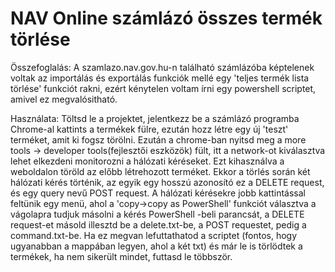 # NAV Online számlázó összes termék törlése

Összefoglalás:
  A szamlazo.nav.gov.hu-n található számlázóba képtelenek voltak az importálás és exportálás funkciók mellé egy 'teljes termék lista törlése' funkciót rakni, ezért kénytelen voltam írni egy powershell scriptet, amivel ez megvalósitható.
  
Használata:
  Töltsd le a projektet, jelentkezz be a számlázó programba Chrome-al kattints a termékek fülre, ezután hozz létre egy új 'teszt' terméket, amit ki fogsz törölni.
Ezután a chrome-ban nyitsd meg a more tools -> developer tools(fejlesztői eszközök) fült, itt a network-ot kiválasztva lehet elkezdeni monitorozni a hálózati kéréseket. 
Ezt kihasználva a weboldalon töröld az előbb létrehozott terméket. Ekkor a törlés során két hálózati kérés történik, az egyik egy hosszú azonosító ez a DELETE request, és egy query nevű POST request. 
A hálózati kérésekre jobb kattintással feltünik egy menü, ahol a 'copy->copy as PowerShell' funkciót választva a vágolapra tudjuk másolni a kérés PowerShell -beli parancsát, a DELETE request-et másold illesztd be a delete.txt-be, a POST requestet, pedig a command.txt-be. Ha ez megvan lefuttathatod a scriptet (fontos, hogy ugyanabban a mappában legyen, ahol a két txt) és már le is törlödtek a termékek, ha nem sikerült mindet, futtasd le többször.
